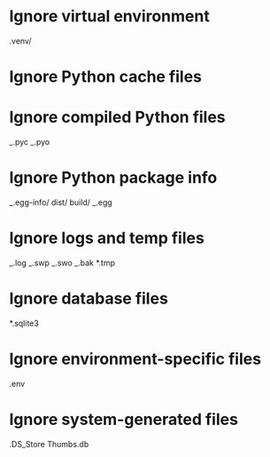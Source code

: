 # Ignore virtual environment

.venv/

# Ignore Python cache files

# Ignore compiled Python files

_.pyc
_.pyo

# Ignore Python package info

_.egg-info/
dist/
build/
_.egg

# Ignore logs and temp files

_.log
_.swp
_.swo
_.bak
\*.tmp

# Ignore database files

\*.sqlite3

# Ignore environment-specific files

.env

# Ignore system-generated files

.DS_Store
Thumbs.db
